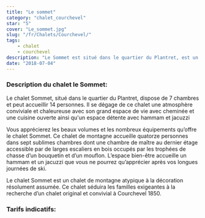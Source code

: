 ```yaml
---
title: "Le sommet"
category: "chalet_courchevel"
star: "5"
cover: "Le_sommet.jpg"
slug: "/fr/Chalets/Courchevel/"
tags:
    - chalet
    - courchevel
description: "Le Sommet est situé dans le quartier du Plantret, est un chalet de montagne authentique à la décoration très atypique pour un chalet familial. Ce chalet jouit d’un emplacement privilégié à proximité des pistes et des remontées mécaniques. "
date: "2018-07-04"
--- 
```


### Description du chalet le Sommet: 
Le chalet Sommet, situé dans le quartier du Plantret, dispose de 7 chambres et peut accueillir 14 personnes. Il se dégage de ce chalet une atmosphère conviviale et chaleureuse avec son grand espace de vie avec cheminée et une cuisine ouverte ainsi qu'un espace détente avec hammam et jacuzzi

Vous apprécierez les beaux volumes et les nombreux équipements qu’offre le chalet Sommet. Ce chalet de montagne accueille quatorze personnes dans sept sublimes chambres dont une chambre de maître au dernier étage accessible par de larges escaliers en bois occupés par les trophées de chasse d’un bouquetin et d’un mouflon. L’espace bien-être accueille un hammam et un jacuzzi que vous ne pourrez qu’apprécier après vos longues journées de ski.

Le chalet Sommet est un chalet de montagne atypique à la décoration résolument assumée. Ce chalet séduira les familles exigeantes à la recherche d’un chalet original et convivial à Courchevel 1850.

### Tarifs indicatifs: